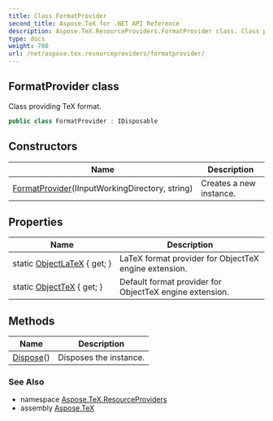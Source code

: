 ```yaml
---
title: Class FormatProvider
second_title: Aspose.TeX for .NET API Reference
description: Aspose.TeX.ResourceProviders.FormatProvider class. Class providing TeX format
type: docs
weight: 780
url: /net/aspose.tex.resourceproviders/formatprovider/
---
```

## FormatProvider class

Class providing TeX format.

```csharp
public class FormatProvider : IDisposable
```

## Constructors

| Name | Description |
| --- | --- |
| [FormatProvider](formatprovider/)(IInputWorkingDirectory, string) | Creates a new instance. |

## Properties

| Name | Description |
| --- | --- |
| static [ObjectLaTeX](../../aspose.tex.resourceproviders/formatprovider/objectlatex/) { get; } | LaTeX format provider for ObjectTeX engine extension. |
| static [ObjectTeX](../../aspose.tex.resourceproviders/formatprovider/objecttex/) { get; } | Default format provider for ObjectTeX engine extension. |

## Methods

| Name | Description |
| --- | --- |
| [Dispose](../../aspose.tex.resourceproviders/formatprovider/dispose/)() | Disposes the instance. |

### See Also

* namespace [Aspose.TeX.ResourceProviders](../../aspose.tex.resourceproviders/)
* assembly [Aspose.TeX](../../)


